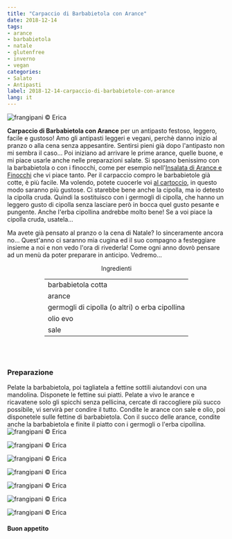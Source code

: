 ```yaml
---
title: "Carpaccio di Barbabietola con Arance"
date: 2018-12-14
tags:
- arance
- barbabietola
- natale
- glutenfree
- inverno
- vegan
categories:
- Salato
- Antipasti
label: 2018-12-14-carpaccio-di-barbabietole-con-arance
lang: it
---
```

![](../2018-12-14-carpaccio-di-barbabietola-con-arance/header.jpg "frangipani © Erica")

**Carpaccio di Barbabietola con Arance** per un antipasto festoso, leggero, facile e gustoso! Amo gli antipasti leggeri e vegani, perchè danno inizio al pranzo o alla cena senza appesantire. Sentirsi pieni già dopo l'antipasto non mi sembra il caso... Poi iniziano ad arrivare le prime arance, quelle buone, e mi piace usarle anche nelle preparazioni salate. Si sposano benissimo con la barbabietola o con i finocchi, come per esempio nell'<a href="https://frangipani.raiano.ch/2016-12-29-insalata-di-arance-e-finocchi/" target="_blank">Insalata di Arance e Finocchi</a> che vi piace tanto. Per il carpaccio compro le barbabietole già cotte, è più facile. Ma volendo, potete cuocerle voi <a href="https://frangipani.raiano.ch/2018-11-20-barbabietola-al-cartoccio-con-erbette-e-sale-grosso/" target="_blank">al cartoccio</a>, in questo modo saranno più gustose. Ci starebbe bene anche la cipolla, ma io detesto la cipolla cruda. Quindi la sostituisco con i germogli di cipolla, che hanno un leggero gusto di cipolla senza lasciare però in bocca quel gusto pesante e pungente. Anche l'erba cipollina andrebbe molto bene! Se a voi piace la cipolla cruda, usatela...

Ma avete già pensato al pranzo o la cena di Natale? Io sinceramente ancora no... Quest'anno ci saranno mia cugina ed il suo compagno a festeggiare insieme a noi e non vedo l'ora di rivederla! Come ogni anno dovrò pensare ad un menù da poter preparare in anticipo. Vedremo...

<div id="wrapper" style="text-align: center">
  <div id="yourdiv" style="display: inline-block;">
    <div class="ingredients" itemscope itemtype="http://schema.org/Recipe">
      <span itemprop="name" style="display:none;">Carpaccio di Barbabietola con Arance</span>
      <span itemprop="recipeCategory" style="display:none;">Salato</span>
      <img itemprop="image" style="display:none;" class="ignore-gallery-item" src="../2018-12-14-carpaccio-di-barbabietola-con-arance/header.jpeg"/>
      <span itemprop="author" style="display:none;">Erica Raiano</span>
      <span itemprop="description" style="display:none;">Carpaccio di Barbabietola con Arance per un antipasto festoso, leggero, facile e gustoso!</span>
      <div class="ingredients-title">Ingredienti</div>
      <table>
        <tbody>
          </tr>
          <tr itemprop="recipeIngredient">
            <td>barbabietola cotta</td>
          </tr>
          <tr itemprop="recipeIngredient">
            <td>arance</td>
          </tr>
          <tr itemprop="recipeIngredient">
            <td>germogli di cipolla (o altri) o erba cipollina</td>
          </tr>
          <tr itemprop="recipeIngredient">
            <td>olio evo</td>
          </tr>
          <tr itemprop="recipeIngredient">
            <td>sale</td>
          </tr>
        </tbody>
      </table>
      <br></br>
    </div>
  </div>
</div>


<h3>
  <font color="grey">
    <i class="fa-solid fa-gears"></i>
  </font> Preparazione
</h3>

Pelate la barbabietola, poi tagliatela a fettine sottili aiutandovi con una mandolina. Disponete le fettine sui piatti. Pelate a vivo le arance e ricavatene solo gli spicchi senza pellicina, cercate di raccogliere più succo possibile, vi servirà per condire il tutto. Condite le arance con sale e olio, poi disponetele sulle fettine di barbabietola. Con il succo delle arance, condite anche la barbabietola e finite il piatto con i germogli o l'erba cipollina.
![](../2018-12-14-carpaccio-di-barbabietola-con-arance/risultato1.jpg "frangipani © Erica")

![](../2018-12-14-carpaccio-di-barbabietola-con-arance/risultato2.jpg "frangipani © Erica")

![](../2018-12-14-carpaccio-di-barbabietola-con-arance/risultato3.jpg "frangipani © Erica")

![](../2018-12-14-carpaccio-di-barbabietola-con-arance/risultato4.jpg "frangipani © Erica")

![](../2018-12-14-carpaccio-di-barbabietola-con-arance/risultato5.jpg "frangipani © Erica")

![](../2018-12-14-carpaccio-di-barbabietola-con-arance/risultato6.jpg "frangipani © Erica")

![](../2018-12-14-carpaccio-di-barbabietola-con-arance/risultato7.jpg "frangipani © Erica")

<h4>Buon appetito
  <font color="red">
    <i class="fa-regular fa-face-smile"></i>
  </font>
</h4>
